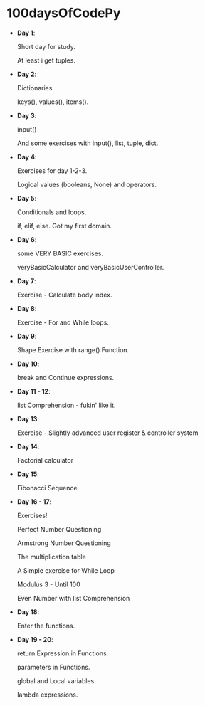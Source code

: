 # 100daysOfCodePy

- **Day 1**:

    Short day for study.

    At least i get tuples.

- **Day 2**:

    Dictionaries.
    
    keys(), values(), items().

- **Day 3**:

    input()
    
    And some exercises with input(), list, tuple, dict.

- **Day 4**:

    Exercises for day 1-2-3.
    
    Logical values (booleans, None) and operators.

- **Day 5**:

    Conditionals and loops.
    
    if, elif, else. Got my first domain.

- **Day 6**:

    some VERY BASIC exercises.
    
    veryBasicCalculator and veryBasicUserController.

- **Day 7**:

    Exercise - Calculate body index.

- **Day 8**:

    Exercise - For and While loops.

- **Day 9**:

    Shape Exercise with range() Function.

- **Day 10**:

    break and Continue expressions.

- **Day 11 - 12**:

    list Comprehension - fukin' like it.

- **Day 13**:

    Exercise - Slightly advanced user register & controller system 

- **Day 14**:

    Factorial calculator

- **Day 15**:

    Fibonacci Sequence

- **Day 16 - 17**:

    Exercises!
    
    Perfect Number Questioning
    
    Armstrong Number Questioning
    
    The multiplication table
    
    A Simple exercise for While Loop
    
    Modulus 3 - Until 100
    
    Even Number with list Comprehension
    
- **Day 18**:

    Enter the functions.

- **Day 19 - 20**:

    return Expression in Functions.
    
    parameters in Functions.
    
    global and Local variables.
    
    lambda expressions.
